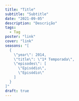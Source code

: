 ```yaml
---
title: "Title"
subtitle: "Subtitle"
date: "2021-09-05"
description: "Descrição"
tags:
  - Tag
poster: "link"
cover: "link"
seasons: "[
  {
    \"year\": 2014,
    \"title\": \"1ª Temporada\",
    \"episodes\": [
      \"Episódio\",
      \"Episódio\"
    ]
  }
]"
draft: true
---
```

